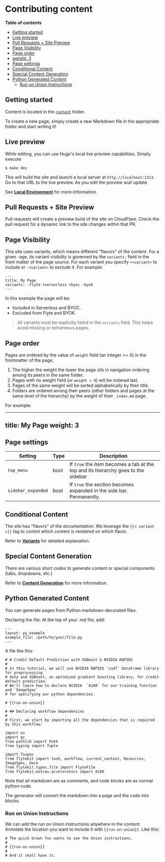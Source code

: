 <!-- omit from toc -->
# Contributing content

**Table of contents**
- [Getting started](#getting-started)
- [Live preview](#live-preview)
- [Pull Requests + Site Preview](#pull-requests--site-preview)
- [Page Visibility](#page-visibility)
- [Page order](#page-order)
- [weight: 3](#weight-3)
- [Page settings](#page-settings)
- [Conditional Content](#conditional-content)
- [Special Content Generation](#special-content-generation)
- [Python Generated Content](#python-generated-content)
  - [Run on Union Instructions](#run-on-union-instructions)


## Getting started

Content is located in the [`content`](content/) folder.

To create a new page, simply create a new Markdown file in the appropriate folder and start writing it!


## Live preview

While editing, you can use Hugo's local live preview capabilities.
Simply execute

```
$ make dev
```

This will build the site and launch a local server at `http://localhost:1313`.
Go to that URL to the live preview.
As you edit the preview wull update

See [**Local Environment**](DEVELOPER.md) for more information.


## Pull Requests + Site Preview

Pull requests will create a preview build of the site on CloudFlare.
Check the pull request for a dynamic link to the site changes within that PR.


## Page Visibility

This site uses variants, which means different "flavors" of the content.
For a given -age, its variant visibility is governed by the `variants:` field in the front matter of the page source.
For each variant you specify `+<variant>` to include or `-<variant>` to exclude it.
For example:

```
---
title: My Page
variants: -flyte +serverless +byoc -byok
---
```

In this example the page will be:

* Included in Serverless and BYOC.
* Excluded from Flyte and BYOK.

> All variants must be explicitly listed in the `variants` field.
> This helps avoid missing or extraneous pages.

## Page order

Pages are ordered by the value of `weight` field (an integer >= 0) in the frontmatter of the page,

1. The higher the weight the lower the page sits in navigation ordering among its peers in the same folder.
2. Pages with no weight field (or `weight = 0`) will be ordered last.
3. Pages of the same weight will be sorted alphabetically by their title.
4. Folders are ordered among their peers (other folders and pages at the same level of the hierarchy) by the weight of their `_index.md` page.

For example:

---
title: My Page
weight: 3
---

## Page settings

| Setting            | Type | Description                                                                       |
|--------------------|------|-----------------------------------------------------------------------------------|
| `top_menu`         | bool | If `true` the item becomes a tab at the top and its hierarchy goes to the sidebar |
| `sidebar_expanded` | bool | If `true` the section becomes expanded in the side bar. Permanently.              |

## Conditional Content

The site has "flavors" of the documentation. We leverage the `{{< variant >}}` tag to control
which content is rendered on which flavor.

Refer to [**Variants**](SHORTCODES.md#variants) for detailed explanation.

## Special Content Generation

There are various short codes to generate content or special components (tabs, dropdowns, etc.)

Refer to [**Content Generation**](SHORTCODES.md) for more information.

## Python Generated Content

You can generate pages from Python markdown-decorated files.

Declaring the file: At the top of your .md file, add:

    ---
    layout: py_example
    example_file: /path/to/your/file.py
    ---

A file like this:

    # # Credit Default Prediction with XGBoost & NVIDIA RAPIDS
    #
    # In this tutorial, we will use NVIDIA RAPIDS `cudf` DataFrame library for preprocessing
    # data and XGBoost, an optimized gradient boosting library, for credit default prediction.
    # We'll learn how to declare NVIDIA  `A100` for our training function and `ImageSpec`
    # for specifying our python dependencies.

    # {{run-on-union}}

    # ## Declaring workflow dependencies
    #
    # First, we start by importing all the dependencies that is required by this workflow:

    import os
    import gc
    from pathlib import Path
    from typing import Tuple

    import fsspec
    from flytekit import task, workflow, current_context, Resources, ImageSpec, Deck
    from flytekit.types.file import FlyteFile
    from flytekit.extras.accelerators import A100

Note that all markdown are as comments, and code blocks are as normal python code.

The generator will convert the markdown into a page and the code into blocks.

### Run on Union Instructions

We can add the run on Union instructions anywhere in the content.
Annotate the location you want to include it with `{{run-on-union}}`. Like this:

    # The quick brown fox wants to see the Union instructions.
    #
    # {{run-on-union}}
    #
    # And it shall have it.